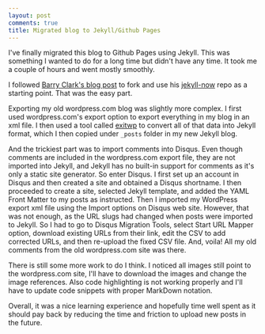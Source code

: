 ```yaml
---
layout: post
comments: true
title: Migrated blog to Jekyll/Github Pages
---
```


I've finally migrated this blog to Github Pages using Jekyll. This was something I wanted to do for a long time but didn't have any time. It took me a couple of hours and went mostly smoothly.

I followed [Barry Clark's blog post](https://www.smashingmagazine.com/2014/08/build-blog-jekyll-github-pages/) to fork and use his [jekyll-now](https://github.com/barryclark/jekyll-now) repo as a starting point. That was the easy part.

Exporting my old wordpress.com blog was slightly more complex. I first used wordpress.com's export option to export everything in my blog in an xml file. I then used a tool called [exitwp](https://github.com/thomasf/exitwp) to convert all of that data into Jekyll format, which I then copied under `_posts` folder in my new Jekyll blog.

And the trickiest part was to import comments into Disqus. Even though comments are included in the wordpress.com export file, they are not imported into Jekyll, and Jekyll has no built-in support for comments as it's only a static site generator. So enter Disqus. I first set up an account in Disqus and then created a site and obtained a Disqus shortname. I then proceeded to create a site, selected Jekyll template, and added the YAML Front Matter to my posts as instructed. Then I imported my WordPress export xml file using the Import options on Disqus web site. However, that was not enough, as the URL slugs had changed when posts were imported to Jekyll. So I had to go to Disqus Migration Tools, select Start URL Mapper option, download existing URLs from their link, edit the CSV to add corrected URLs, and then re-upload the fixed CSV file. And, voila! All my old comments from the old wordpress.com site was there.

There is still some more work to do I think. I noticed all images still point to the wordpress.com site, I'll have to download the images and change the image references. Also code highlighting is not working properly and I'll have to update code snippets with proper MarkDown notation.

Overall, it was a nice learning experience and hopefully time well spent as it should pay back by reducing the time and friction to upload new posts in the future.
